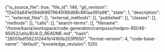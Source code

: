 {"is_source_file": true, "file_id": 146, "git_revision": "f2e03a641e09dd69979645f86d68c681aa391a98", "state": 1, "description": "", "external_files": [], "external_methods": [], "published": [], "classes": [], "methods": [], "calls": [], "search-terms": [], "filename": "/home/kavia/workspace/code-generation/campusschedpro-95046-95052/utils/BUILD_README.md", "hash": "28551bdf562312441b14160b203ff650", "format-version": 4, "code-base-name": "default", "knowledge_revision": 520}